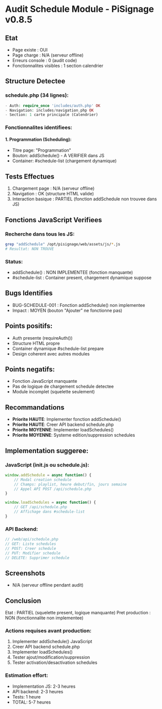 # Audit Schedule Module - PiSignage v0.8.5

## Etat
- Page existe : OUI
- Page charge : N/A (serveur offline)
- Erreurs console : 0 (audit code)
- Fonctionnalites visibles : 1 section calendrier

## Structure Detectee

### schedule.php (34 lignes):
```php
- Auth: require_once 'includes/auth.php' OK
- Navigation: includes/navigation.php OK
- Section: 1 carte principale (Calendrier)
```

### Fonctionnalites identifiees:

#### 1. Programmation (Scheduling):
- Titre page: "Programmation"
- Bouton: addSchedule() - A VERIFIER dans JS
- Container: #schedule-list (chargement dynamique)

## Tests Effectues
1. Chargement page : N/A (serveur offline)
2. Navigation : OK (structure HTML valide)
3. Interaction basique : PARTIEL (fonction addSchedule non trouvee dans JS)

## Fonctions JavaScript Verifiees

### Recherche dans tous les JS:
```bash
grep "addSchedule" /opt/pisignage/web/assets/js/*.js
# Resultat: NON TROUVE
```

### Status:
- addSchedule() : NON IMPLEMENTEE (fonction manquante)
- #schedule-list : Container present, chargement dynamique suppose

## Bugs Identifies
- BUG-SCHEDULE-001 : Fonction addSchedule() non implementee
- Impact : MOYEN (bouton "Ajouter" ne fonctionne pas)

## Points positifs:
- Auth presente (requireAuth())
- Structure HTML propre
- Container dynamique #schedule-list prepare
- Design coherent avec autres modules

## Points negatifs:
- Fonction JavaScript manquante
- Pas de logique de chargement schedule detectee
- Module incomplet (squelette seulement)

## Recommandations
- **Priorite HAUTE**: Implementer fonction addSchedule()
- **Priorite HAUTE**: Creer API backend schedule.php
- **Priorite MOYENNE**: Implementer loadSchedules()
- **Priorite MOYENNE**: Systeme edition/suppression schedules

## Implementation suggeree:

### JavaScript (init.js ou schedule.js):
```javascript
window.addSchedule = async function() {
    // Modal creation schedule
    // Champs: playlist, heure debut/fin, jours semaine
    // Appel API POST /api/schedule.php
}

window.loadSchedules = async function() {
    // GET /api/schedule.php
    // Affichage dans #schedule-list
}
```

### API Backend:
```php
// /web/api/schedule.php
// GET: Liste schedules
// POST: Creer schedule
// PUT: Modifier schedule
// DELETE: Supprimer schedule
```

## Screenshots
- N/A (serveur offline pendant audit)

## Conclusion
Etat : PARTIEL (squelette present, logique manquante)
Pret production : NON (fonctionnalite non implementee)

### Actions requises avant production:
1. Implementer addSchedule() JavaScript
2. Creer API backend schedule.php
3. Implementer loadSchedules()
4. Tester ajout/modification/suppression
5. Tester activation/desactivation schedules

### Estimation effort:
- Implementation JS: 2-3 heures
- API backend: 2-3 heures
- Tests: 1 heure
- TOTAL: 5-7 heures
